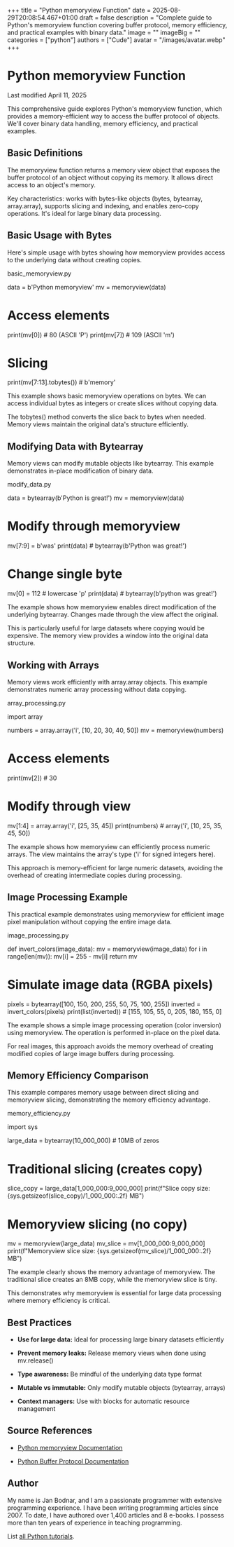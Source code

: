 +++
title = "Python memoryview Function"
date = 2025-08-29T20:08:54.467+01:00
draft = false
description = "Complete guide to Python's memoryview function covering buffer protocol, memory efficiency, and practical examples with binary data."
image = ""
imageBig = ""
categories = ["python"]
authors = ["Cude"]
avatar = "/images/avatar.webp"
+++

# Python memoryview Function

Last modified April 11, 2025

This comprehensive guide explores Python's memoryview function, which
provides a memory-efficient way to access the buffer protocol of objects. We'll
cover binary data handling, memory efficiency, and practical examples.

## Basic Definitions

The memoryview function returns a memory view object that exposes
the buffer protocol of an object without copying its memory. It allows direct
access to an object's memory.

Key characteristics: works with bytes-like objects (bytes, bytearray, array.array),
supports slicing and indexing, and enables zero-copy operations. It's ideal for
large binary data processing.

## Basic Usage with Bytes

Here's simple usage with bytes showing how memoryview provides
access to the underlying data without creating copies.

basic_memoryview.py
  

data = b'Python memoryview'
mv = memoryview(data)

# Access elements
print(mv[0])  # 80 (ASCII 'P')
print(mv[7])  # 109 (ASCII 'm')

# Slicing
print(mv[7:13].tobytes())  # b'memory'

This example shows basic memoryview operations on bytes. We can
access individual bytes as integers or create slices without copying data.

The tobytes() method converts the slice back to bytes when needed.
Memory views maintain the original data's structure efficiently.

## Modifying Data with Bytearray

Memory views can modify mutable objects like bytearray. This example demonstrates
in-place modification of binary data.

modify_data.py
  

data = bytearray(b'Python is great!')
mv = memoryview(data)

# Modify through memoryview
mv[7:9] = b'was'
print(data)  # bytearray(b'Python was great!')

# Change single byte
mv[0] = 112  # lowercase 'p'
print(data)  # bytearray(b'python was great!')

The example shows how memoryview enables direct modification of
the underlying bytearray. Changes made through the view affect the original.

This is particularly useful for large datasets where copying would be expensive.
The memory view provides a window into the original data structure.

## Working with Arrays

Memory views work efficiently with array.array objects. This example demonstrates
numeric array processing without data copying.

array_processing.py
  

import array

numbers = array.array('i', [10, 20, 30, 40, 50])
mv = memoryview(numbers)

# Access elements
print(mv[2])  # 30

# Modify through view
mv[1:4] = array.array('i', [25, 35, 45])
print(numbers)  # array('i', [10, 25, 35, 45, 50])

The example shows how memoryview can efficiently process numeric
arrays. The view maintains the array's type ('i' for signed integers here).

This approach is memory-efficient for large numeric datasets, avoiding the
overhead of creating intermediate copies during processing.

## Image Processing Example

This practical example demonstrates using memoryview for efficient
image pixel manipulation without copying the entire image data.

image_processing.py
  

def invert_colors(image_data):
    mv = memoryview(image_data)
    for i in range(len(mv)):
        mv[i] = 255 - mv[i]
    return mv

# Simulate image data (RGBA pixels)
pixels = bytearray([100, 150, 200, 255, 50, 75, 100, 255])
inverted = invert_colors(pixels)
print(list(inverted))  # [155, 105, 55, 0, 205, 180, 155, 0]

The example shows a simple image processing operation (color inversion) using
memoryview. The operation is performed in-place on the pixel data.

For real images, this approach avoids the memory overhead of creating modified
copies of large image buffers during processing.

## Memory Efficiency Comparison

This example compares memory usage between direct slicing and memoryview slicing,
demonstrating the memory efficiency advantage.

memory_efficiency.py
  

import sys

large_data = bytearray(10_000_000)  # 10MB of zeros

# Traditional slicing (creates copy)
slice_copy = large_data[1_000_000:9_000_000]
print(f"Slice copy size: {sys.getsizeof(slice_copy)/1_000_000:.2f} MB")

# Memoryview slicing (no copy)
mv = memoryview(large_data)
mv_slice = mv[1_000_000:9_000_000]
print(f"Memoryview slice size: {sys.getsizeof(mv_slice)/1_000_000:.2f} MB")

The example clearly shows the memory advantage of memoryview. The
traditional slice creates an 8MB copy, while the memoryview slice is tiny.

This demonstrates why memoryview is essential for large data
processing where memory efficiency is critical.

## Best Practices

- **Use for large data:** Ideal for processing large binary datasets efficiently

- **Prevent memory leaks:** Release memory views when done using mv.release()

- **Type awareness:** Be mindful of the underlying data type format

- **Mutable vs immutable:** Only modify mutable objects (bytearray, arrays)

- **Context managers:** Use with blocks for automatic resource management

## Source References

- [Python memoryview Documentation](https://docs.python.org/3/library/stdtypes.html#memoryview)

- [Python Buffer Protocol Documentation](https://docs.python.org/3/c-api/buffer.html)

## Author

My name is Jan Bodnar, and I am a passionate programmer with extensive
programming experience. I have been writing programming articles since 2007.
To date, I have authored over 1,400 articles and 8 e-books. I possess more
than ten years of experience in teaching programming.

List [all Python tutorials](/python/).